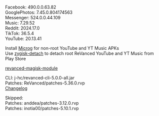Facebook: 490.0.0.63.82  
GooglePhotos: 7.45.0.804174563  
Messenger: 524.0.0.44.109  
Music: 7.29.52  
Reddit: 2024.17.0  
TikTok: 36.5.4  
YouTube: 20.13.41  

Install [Microg](https://github.com/ReVanced/GmsCore/releases) for non-root YouTube and YT Music APKs  
Use [zygisk-detach](https://github.com/j-hc/zygisk-detach) to detach root ReVanced YouTube and YT Music from Play Store  

[revanced-magisk-module](https://github.com/j-hc/revanced-magisk-module)
  
CLI: j-hc/revanced-cli-5.0.0-all.jar  
Patches: ReVanced/patches-5.36.0.rvp  
[Changelog](https://github.com/ReVanced/revanced-patches/releases/tag/v5.36.0)  

Skipped:  
Patches: anddea/patches-3.12.0.rvp  
Patches: inotia00/patches-5.10.1.rvp        
